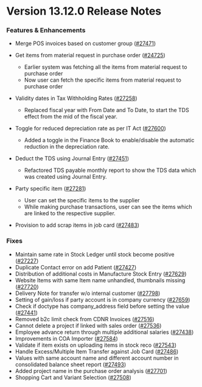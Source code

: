 # Version 13.12.0 Release Notes

### Features & Enhancements
- Merge POS invoices based on customer group ([#27471](https://github.com/frappe/erpnext/pull/27471))

- Get items from material request in purchase order ([#24725](https://github.com/frappe/erpnext/pull/24725))
    - Earlier system was fetching all the items from material request to purchase order
    - Now user can fetch the specific items from material request to purchase order

- Validity dates in Tax Withholding Rates ([#27258](https://github.com/frappe/erpnext/pull/27258))
    - Replaced fiscal year with From Date and To Date, to start the TDS effect from the mid of the fiscal year.

- Toggle for reduced depreciation rate as per IT Act ([#27600](https://github.com/frappe/erpnext/pull/27600))
    - Added a toggle in the Finance Book to enable/disable the automatic reduction in the depreciation rate.

- Deduct the TDS using Journal Entry ([#27451](https://github.com/frappe/erpnext/pull/27451))
    - Refactored TDS payable monthly report to show the TDS data which was created using Journal Entry.

- Party specific item ([#27281](https://github.com/frappe/erpnext/pull/27281))
    - User can set the specific items to the supplier
    - While making purchase transactions, user can see the items which are linked to the respective supplier.

- Provision to add scrap items in job card ([#27483](https://github.com/frappe/erpnext/pull/27483))

### Fixes

- Maintain same rate in Stock Ledger until stock become positive ([#27227](https://github.com/frappe/erpnext/pull/27227))
- Duplicate Contact error on add Patient ([#27427](https://github.com/frappe/erpnext/pull/27427))
- Distribution of additional costs in Manufacture Stock Entry ([#27629](https://github.com/frappe/erpnext/pull/27629))
- Website Items with same Item name unhandled, thumbnails missing ([#27720](https://github.com/frappe/erpnext/pull/27720))
- Delivery Note for transfer w/o internal customer ([#27798](https://github.com/frappe/erpnext/pull/27798))
- Setting of gain/loss if party account is in company currency ([#27659](https://github.com/frappe/erpnext/pull/27659))
- Check if doctype has company_address field before setting the value ([#27441](https://github.com/frappe/erpnext/pull/27441))
- Removed b2c limit check from CDNR Invoices ([#27516](https://github.com/frappe/erpnext/pull/27516))
- Cannot delete a project if linked with sales order ([#27536](https://github.com/frappe/erpnext/pull/27536))
- Employee advance return through multiple additional salaries ([#27438](https://github.com/frappe/erpnext/pull/27438))
- Improvements in COA Importer ([#27584](https://github.com/frappe/erpnext/pull/27584))
- Validate if item exists on uploading items in stock reco ([#27543](https://github.com/frappe/erpnext/pull/27543))
- Handle Excess/Multiple Item Transfer against Job Card ([#27486](https://github.com/frappe/erpnext/pull/27486))
- Values with same account name and different account number in consolidated balance sheet report ([#27493](https://github.com/frappe/erpnext/pull/27493))
- Added project name in the purchase order analysis ([#27701](https://github.com/frappe/erpnext/pull/27701))
- Shopping Cart and Variant Selection ([#27508](https://github.com/frappe/erpnext/pull/27508))

